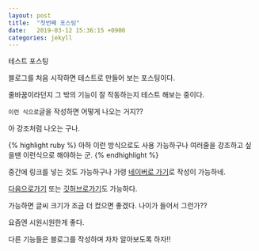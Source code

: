 ```yaml
---
layout: post
title:  "첫번째 포스팅"
date:   2019-03-12 15:36:15 +0900
categories: jekyll
---
```


테스트 포스팅

블로그를 처음 시작하면 테스트로 만들어 보는 포스팅이다.

줄바꿈이라던지 그 밖의 기능이 잘 작동하는지 테스트 해보는 중이다.

`이런 식으로`글을 작성하면 어떻게 나오는 거지??

아 강조처럼 나오는 구나.


{% highlight ruby %}
아하 이런 방식으로도 사용 가능하구나
여러줄을 강조하고 싶을땐 이런식으로 해야하는 군.
{% endhighlight %}


중간에 링크를 넣는 것도 가능하구나 가령 [네이버로 가기][naver]로 작성이 가능하네.

[다음으로가기][daum] 또는 [깃허브로가기][github]도 가능하다.


가능하면 글씨 크기가 조금 더 컸으면 좋겠다. 나이가 들어서 그런가??

요즘엔 시원시원한게 좋다.

다른 기능들은 블로그를 작성하며 차차 알아보도록 하자!!



[naver]: https://naver.com/
[daum]:   https://daum.net/
[github]: https://github.com/
